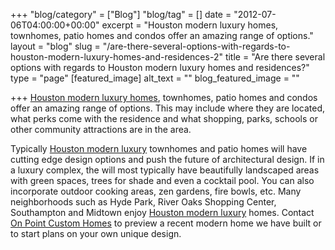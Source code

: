 +++
"blog/category" = ["Blog"]
"blog/tag" = []
date = "2012-07-06T04:00:00+00:00"
excerpt = "Houston modern luxury homes, townhomes, patio homes and condos offer an amazing range of options."
layout = "blog"
slug = "/are-there-several-options-with-regards-to-houston-modern-luxury-homes-and-residences-2"
title = "Are there several options with regards to Houston modern luxury homes and residences?"
type = "page"
[featured_image]
alt_text = ""
blog_featured_image = ""

+++
[Houston modern luxury homes](http://www.onpointdevelopment.com/onpointdev.asp?category_ID=15&page_ID=20), townhomes, patio homes and condos offer an amazing range of options. This may include where they are located, what perks come with the residence and what shopping, parks, schools or other community attractions are in the area.

Typically [Houston modern luxury](http://www.onpointdevelopment.com/onpointdev.asp?category_ID=15&page_ID=20) townhomes and patio homes will have cutting edge design options and push the future of architectural design. If in a luxury complex, the will most typically have beautifully landscaped areas with green spaces, trees for shade and even a cocktail pool. You can also incorporate outdoor cooking areas, zen gardens, fire bowls, etc. Many neighborhoods such as Hyde Park, River Oaks Shopping Center, Southampton and Midtown enjoy [Houston modern luxury](http://www.onpointdevelopment.com/onpointdev.asp?category_ID=15&page_ID=20) homes. Contact [On Point Custom Homes](https://onpointcustomhomes.com/) to preview a recent modern home we have built or to start plans on your own unique design.